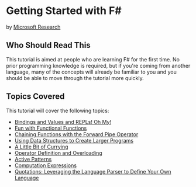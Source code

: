 # Getting Started with F# 
by [Microsoft Research](https://www.microsoft.com/en-us/research/)

## Who Should Read This

This tutorial is aimed at people who are learning F# for the first time. No prior programming knowledge is required, but if you're coming from another language, many of the concepts will already be familiar to you and you should be able to move through the tutorial more quickly.

## Topics Covered

This tutorial will cover the following topics:

- [Bindings and Values and REPLs! Oh My!](valuesandbindings.md)
- [Fun with Functional Functions](functions.md)
- [Chaining Functions with the Forward Pipe Operator](chainingfunctions.md)
- [Using Data Structures to Create Larger Programs](datastructures.md)
- [A Little Bit of Currying](currying.md)
- [Operator Definition and Overloading](operator.md)
- [Active Patterns](activepatterns.md)
- [Computation Expressions](expressions.md)
- [Quotations: Leveraging the Language Parser to Define Your Own Language](quotations.md)

<!-- [Installing .NET and Tools](writing-your-first.md) -->
<!-- [Types and Variables w/Console.ReadLine](types-variables-user-input.md) -->
<!-- [Troubleshooting](troubleshooting.md) --> 
